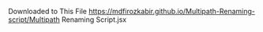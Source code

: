Downloaded to This File https://mdfirozkabir.github.io/Multipath-Renaming-script/Multipath Renaming Script.jsx
